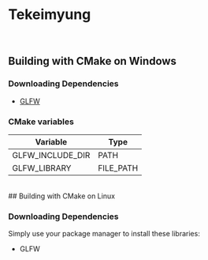 # Tekeimyung
<br />


## Building with CMake on Windows

### Downloading Dependencies
* [GLFW](http://www.glfw.org/download.html)

### CMake variables
Variable | Type
---------|-----
GLFW_INCLUDE_DIR | PATH
GLFW_LIBRARY | FILE_PATH


<br />
## Building with CMake on Linux

### Downloading Dependencies
Simply use your package manager to install these libraries:
* GLFW